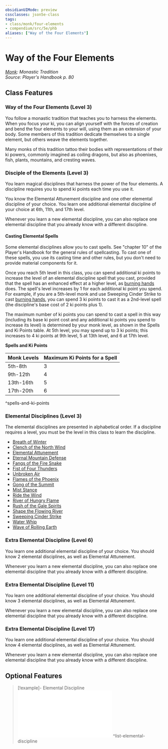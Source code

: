 ```yaml
---
obsidianUIMode: preview
cssclasses: json5e-class
tags:
- class/monk/four-elements
- compendium/src/5e/phb
aliases: ["Way of the Four Elements"]
---
```

# Way of the Four Elements
*[Monk](monk.md): Monastic Tradition*  
*Source: Player's Handbook p. 80*  


## Class Features

### Way of the Four Elements (Level 3)

You follow a monastic tradition that teaches you to harness the elements. When you focus your ki, you can align yourself with the forces of creation and bend the four elements to your will, using them as an extension of your body. Some members of this tradition dedicate themselves to a single element, but others weave the elements together.

Many monks of this tradition tattoo their bodies with representations of their ki powers, commonly imagined as coiling dragons, but also as phoenixes, fish, plants, mountains, and cresting waves.

### Disciple of the Elements (Level 3)

You learn magical disciplines that harness the power of the four elements. A discipline requires you to spend ki points each time you use it.

You know the Elemental Attunement discipline and one other elemental discipline of your choice. You learn one additional elemental discipline of your choice at 6th, 11th, and 17th level.

Whenever you learn a new elemental discipline, you can also replace one elemental discipline that you already know with a different discipline.

#### Casting Elemental Spells

Some elemental disciplines allow you to cast spells. See "chapter 10" of the Player's Handbook for the general rules of spellcasting. To cast one of these spells, you use its casting time and other rules, but you don't need to provide material components for it.

Once you reach 5th level in this class, you can spend additional ki points to increase the level of an elemental discipline spell that you cast, provided that the spell has an enhanced effect at a higher level, as [burning hands](compendium/spells/burning-hands.md) does. The spell's level increases by 1 for each additional ki point you spend. For example, if you are a 5th-level monk and use Sweeping Cinder Strike to cast [burning hands](compendium/spells/burning-hands.md), you can spend 3 ki points to cast it as a 2nd-level spell (the discipline's base cost of 2 ki points plus 1).

The maximum number of ki points you can spend to cast a spell in this way (including its base ki point cost and any additional ki points you spend to increase its level) is determined by your monk level, as shown in the Spells and Ki Points table. At 5th level, you may spend up to 3 ki points; this increases to 4 ki points at 9th level, 5 at 13th level, and 6 at 17th level.

**Spells and Ki Points**

| Monk Levels | Maximum Ki Points for a Spell |
|-------------|-------------------------------|
| 5th-8th | 3 |
| 9th-12th | 4 |
| 13th-16th | 5 |
| 17th-20th | 6 |
^spells-and-ki-points

### Elemental Disciplines (Level 3)

The elemental disciplines are presented in alphabetical order. If a discipline requires a level, you must be the level in this class to learn the discipline.

- [Breath of Winter](compendium/optional-features/breath-of-winter.md)  
- [Clench of the North Wind](compendium/optional-features/clench-of-the-north-wind.md)  
- [Elemental Attunement](compendium/optional-features/elemental-attunement.md)  
- [Eternal Mountain Defense](compendium/optional-features/eternal-mountain-defense.md)  
- [Fangs of the Fire Snake](compendium/optional-features/fangs-of-the-fire-snake.md)  
- [Fist of Four Thunders](compendium/optional-features/fist-of-four-thunders.md)  
- [Unbroken Air](compendium/optional-features/unbroken-air.md)  
- [Flames of the Phoenix](compendium/optional-features/flames-of-the-phoenix.md)  
- [Gong of the Summit](compendium/optional-features/gong-of-the-summit.md)  
- [Mist Stance](compendium/optional-features/mist-stance.md)  
- [Ride the Wind](compendium/optional-features/ride-the-wind.md)  
- [River of Hungry Flame](compendium/optional-features/river-of-hungry-flame.md)  
- [Rush of the Gale Spirits](compendium/optional-features/rush-of-the-gale-spirits.md)  
- [Shape the Flowing River](compendium/optional-features/shape-the-flowing-river.md)  
- [Sweeping Cinder Strike](compendium/optional-features/sweeping-cinder-strike.md)  
- [Water Whip](compendium/optional-features/water-whip.md)  
- [Wave of Rolling Earth](compendium/optional-features/wave-of-rolling-earth.md)  

### Extra Elemental Discipline (Level 6)

You learn one additional elemental discipline of your choice. You should know 2 elemental disciplines, as well as Elemental Attunement.

Whenever you learn a new elemental discipline, you can also replace one elemental discipline that you already know with a different discipline.

### Extra Elemental Discipline (Level 11)

You learn one additional elemental discipline of your choice. You should know 3 elemental disciplines, as well as Elemental Attunement.

Whenever you learn a new elemental discipline, you can also replace one elemental discipline that you already know with a different discipline.

### Extra Elemental Discipline (Level 17)

You learn one additional elemental discipline of your choice. You should know 4 elemental disciplines, as well as Elemental Attunement.

Whenever you learn a new elemental discipline, you can also replace one elemental discipline that you already know with a different discipline.

## Optional Features

> [!example]- Elemental Discipline
> ![Elemental Discipline](compendium/optional-features/list-elemental-discipline.md#Elemental%20Discipline)
^list-elemental-discipline